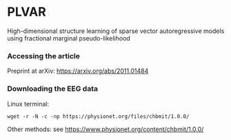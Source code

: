 # PLVAR

High-dimensional structure learning of sparse vector autoregressive models using fractional marginal pseudo-likelihood

### Accessing the article

Preprint at arXiv: https://arxiv.org/abs/2011.01484

### Downloading the EEG data

Linux terminal:

`wget -r -N -c -np https://physionet.org/files/chbmit/1.0.0/`

Other methods: see https://www.physionet.org/content/chbmit/1.0.0/
